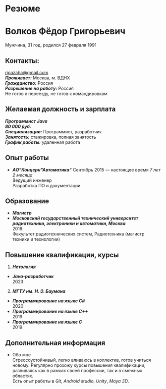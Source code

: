 Резюме
======
Волков Фёдор Григорьевич
======
Мужчина, 31 год, родился 27 февраля 1991 <br>

Контакты:<br>
-
[ripazaha@gmail.com]() <br>
***Проживает:*** Москва, м. ВДНХ <br>
***Гражданство:*** Россия <br> 
***Разрешение на работу:*** Россия <br>
Не готов к переезду, не готов к командировкам <br>

Желаемая должность и зарплата
-
***Программист Java*** <br>
***80 000 руб.*** <br>
***Специализации:*** Программист, разработчик <br>
***Занятость:*** стажировка, полная занятость <br>
***График работы:*** удаленная работа <br>

Опыт работы
-
- ***АО"Концерн"Автоматика"***
Сентябрь 2015 — настоящее время *7 лет 2 месяца* <br>
Ведущий инженер <br>
Разработка ПО и документации

Образование
-
- ***Магистр***
- ***Московский государственный технический университет радиотехники, электроники и автоматики, Москва*** <br>
2018<br>
Факультет радиотехнических систем, Радиотехника (магистр техники и технологии)

Повышение квалификации, курсы
-
1. ***Нетология*** <br>
- ***Java-разработчик***  <br>
   2023 <br>


2. ***МГТУ им. Н. Э. Баумана***  <br>
- ***Программирование на языке С#*** <br>
   2020
- ***Программирование на языке С++*** <br>
   2019
- ***Программирование на языке С*** <br>
   2019

Дополнительная информация
-
- Обо мне <br>
  Стрессоустойчивый, легко вливаюсь в коллектив, готов учиться новому. Регулярно прохожу курсы повышения квалификации, развиваясь как в рамках своей профессии, так и в смежных областях. <br> 
  Есть опыт работы в *Git*, *Android studio*, *Unity*, *Maya 3D*.